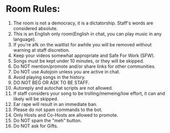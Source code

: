 Room Rules:
=========
<ol>
<li> The room is not a democracy, it is a dictatorship. Staff's words are considered absolute.
<li> This is an English only room(English in chat, you can play music in any language).
<li> If you're afk on the waitlist for awhile you will be removed without warning at staff discretion. </li>
<li> Keep your videos somewhat appropriate and Safe For Work (SFW). </li>
<li> Songs must be kept under 10 minutes, or they will be skipped. </li>
<li> Do NOT mention/promote and/or share links for other communities. </li>
<li> Do NOT use Autojoin unless you are active in chat. </li>
<li> Avoid playing songs in the history. </li>
<li> DO NOT BEG OR ASK TO BE STAFF. </li>
<li> Autoreply and autochat scripts are not allowed. </li>
<li> If staff considers your song to be trolling/memeing/low effort, it can and likely will be skipped.
<li> Ear rape will result in an immediate ban. </li>
<li> Please do not spam commands to the bot. </li>
<li> Only Hosts and Co-Hosts are allowed to promote. </li>
<li> Do NOT spam the "meh" button. </li>
<li> Do NOT ask for Gifts. </li>
</ol>
